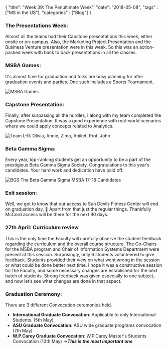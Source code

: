 {
    "title": "Week 39: The Penultimate Week",
    "date": "2018-05-08",
    "tags" : ["MS in the US"],
    "categories" : ["Blog"]
}


###  The Presentations Week:

Almost all the teams had their Capstone presentations this week, either onsite or on-campus. Also, the Marketing Project Presentation and the Business Venture presentation were in this week. So this was an action-packed week with back to back presentations in all the classes.

###  MSBA Games:

It's almost time for graduation and folks are busy planning for after graduation events and parties. One such includes a Sports Tournament.

![MSBA Games](/images/MSBA/39/Screenshot_20180422-222817.jpg)

###  Capstone Presentation:

Finally, after surpassing all the hurdles, I along with my team completed the Capstone Presentation. It was a good experience with real-world scenarios where we could apply concepts related to Analytics.

![Team](/images/MSBA/39/IMG_20180424_124423.jpg)
L-R: Olivia, Annie, Zimo, Aniket, Prof. John

###  Beta Gamma Sigma:

Every year, top-ranking students get an opportunity to be a part of the prestigious Beta Gamma Sigma Society. Congratulations to this year’s candidates. Your hard work and dedication have paid off.

![BGS](/images/MSBA/39/FB_IMG_1524637652325.jpg)
The Beta Gamma Sigma MSBA 17-18 Candidates

###  Exit session:

Well, we got to know that our access to Sun Devils Fitness Center will end on graduation day. 🙁 Apart from that just the regular things. Thankfully McCord access will be there for the next 90 days.

###  27th April: Curriculum review

This is the only time the Faculty will carefully observe the student feedback regarding the curriculum and the overall course structure. The Co-Chairs for the MSBA program and Chair of Information Systems Department were present at this session. Surprisingly, only 6 students volunteered to give feedback.
Students provided their view on what went wrong in the session or what could be done better next time. I hope it was a constructive session for the Faculty, and some necessary changes are established for the next batch of students. Strong feedback was given especially to one subject, and now let’s see what changes are done in that aspect.

###  Graduation Ceremony:

There are 3 different Convocation ceremonies held.

* **International Graduate Convocation**:  Applicable to only International Students. (5th May)
* **ASU Graduate Convocation**:  ASU wide graduate programs convocation (7th May)
* **W.P.Carey Graduate Convocation**:   W.P.Carey Master's Students Convocation (10th May) ->***This is the most important one*** 

